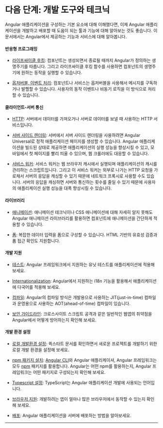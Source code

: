 <!--
# Next steps: tools and techniques
-->
# 다음 단계: 개발 도구와 테크닉

<!--
Once you have understood the basic building blocks, you can begin to learn more about the features and tools that are available to help you develop and deliver Angular applications.  Angular provides a lot more features and services that are covered in this documentation.
-->
Angular 애플리케이션을 구성하는 기본 요소에 대해 이해했다면, 이제 Angular 애플리케이션을 개발하고 배포할 때 도움이 되는 툴과 기능에 대해 알아보는 것도 좋습니다. 이 문서에서는 Angular에서 제공하는 기능과 서비스에 대해 알아봅니다.

<!--
#### Responsive programming tools
-->
#### 반응형 프로그래밍

<!--
   * [Lifecycle hooks](guide/lifecycle-hooks): Tap into key moments in the lifetime of a component, from its creation to its destruction, by implementing the lifecycle hook interfaces.
-->
   * [라이프싸이클 후킹](guide/lifecycle-hooks): 컴포넌트는 생성되면서 종료될 때까지 Angular가 정의하는 생명주기를 따릅니다. 그리고 라이프싸이클 후킹 함수를 사용하면 컴포넌트의 생명주기에 원하는 동작을 실행할 수 있습니다.

<!--
   * [Observables and event processing](guide/observables): How to use observables with components and services to publish and subscribe to messages of any type, such as user-interaction events and asynchronous operation results.
-->
   * [옵저버블, 이벤트 처리](guide/observables): 컴포넌트나 서비스는 옵저버블을 사용해서 메시지를 구독하거나 발핼할 수 있습니다. 사용자의 동작 이벤트나 비동기 로직을 이 방식으로 처리할 수 있습니다.

<!--
#### Client-server interaction tools
-->
#### 클라이언트-서버 통신

<!--
  * [HTTP](guide/http): Communicate with a server to get data, save data, and invoke server-side actions with an HTTP client.
-->
  * [HTTP](guide/http): 서버에서 데이터를 가져오거나 서버로 데이터를 보낼 때 사용하는 HTTP 서비스입니다.

<!--
  * [Server-side Rendering](guide/universal): Angular Universal generates static application pages on the server through server-side rendering (SSR). This allows you to run your Angular app on the server in order to improve performance and show the first page quickly on mobile and low-powered devices, and also facilitate web crawlers.
-->
  * [서버 사이드 렌더링](guide/universal): 서버에서 서버 사이드 렌더링을 사용하려면 Angular Universal로 정적 애플리케이션 페이지를 생성할 수 있습니다. Angular 애플리케이션을 빌드된 상태로 제공하면 애플리케이션의 실행 성능을 향상시킬 수 있고, 모바일에서 첫 페이지를 빨리 띄울 수 있으며, 웹 크롤러에도 대응할 수 있습니다.

<!--
  * [Service Workers](guide/service-worker-intro): A service worker is a script that runs in the web browser and manages caching for an application. Service workers function as a network proxy. They intercept outgoing HTTP requests and can, for example, deliver a cached response if one is available. You can significantly improve the user experience by using a service worker to reduce dependency on the network.
-->
  * [서비스 워커](guide/service-worker-intro): 서비스 워커는 웹 브라우저 캐시에서 실행되며 애플리케이션의 캐시를 관리하는 스크립트입니다. 그리고 이 서비스 워커는 외부로 나가는 HTTP 요청을 가로채서 서버의 응답을 캐싱할 수 있기 때문에 네트워크 프록시로 사용할 수도 있습니다. 서버의 응답을 캐싱하면 서버와 통신하는 횟수를 줄일 수 있기 때문에 사용자의 애플리케이션 실행 성능을 대폭 향상시킬 수 있습니다.

<!--
#### Domain-specific libraries
-->
#### 라이브러리

<!--
   * [Animations](guide/animations): Animate component behavior
without deep knowledge of animation techniques or CSS with Angular's animation library.
-->
   * [애니메이션](guide/animations): 애니메이션 테크닉이나 CSS 애니메이션에 대해 자세히 알지 못해도 Angular 애니메이션 라이브러리를 활용하면 컴포넌트에 애니메이션을 간단하게 적용할 수 있습니다.

<!--
   * [Forms](guide/forms): Support complex data entry scenarios with HTML-based validation and dirty checking.
-->
   * [폼](guide/forms): 복잡한 데이터 입력을 폼으로 구성할 수 있습니다. HTML 기반의 유효성 검증과 폼 접근 확인도 지원합니다.

<!--
#### Support for the development cycle
-->
#### 개발 지원

<!--
   * [Testing Platform](guide/testing): Run unit tests on your application parts as they interact with the Angular framework.
-->
   * [테스트](guide/testing): Angular 프레임워크에서 지원하는 유닛 테스트를 애플리케이션에 적용해 보세요.

<!--
   * [Internationalization](guide/i18n):  Angular's internationalization (i18n) tools can help you make your app available in multiple languages.
-->
   * [Internationalization](guide/i18n): Angular에서 지원하는 i18n 기능을 활용해서 애플리케이션에 다국어를 적용해 보세요.

<!--
   * [Compilation](guide/aot-compiler): Angular provides just-in-time (JIT) compilation for the development environment, and ahead-of-time (AOT) compilation for the production environment.
-->
   * [컴파일](guide/aot-compiler): Angular의 컴파일 방식은 개발용으로 사용하는 JIT(just-in-time) 컴파일과 운영용으로 사용하는 AOT(ahead-of-time) 컴파일이 있습니다.

<!--
   * [Security guidelines](guide/security): Learn about Angular's built-in protections against common web-app vulnerabilities and attacks such as cross-site scripting attacks.
-->
   * [보안 가이드라인](guide/security):  크로스사이트 스크립트 공격과 같은 일반적인 웹앱의 취약점을 Angular에서 어떻게 방어하는지 확인해 보세요.

<!--
#### Setup and deployment tools
-->
#### 개발 환경 설정

<!--
   * [Setup for local development](guide/setup): Learn how to set up a new project for development with QuickStart.
-->
   * [로컬 개발환경 설정](guide/setup): 퀵스타트 문서를 확인하면서 새로운 프로젝트를 개발하기 위한 로컬 개발 환경을 설정해 보세요.

<!--
   * [Installation](guide/npm-packages): The [Angular CLI](https://cli.angular.io/), Angular applications, and Angular itself depend on features and functionality provided by libraries that are available as [npm](https://docs.npmjs.com/) packages.
-->
   * [npm 패키지 설치](guide/npm-packages): [Angular CLI](https://cli.angular.io/)와 Angular 애플리케이셔, Angular 프레임워크는 모두 [npm](https://docs.npmjs.com/) 패키지를 활용합니다. Angular는 어떤 npm를 활용하는지, Angular 프레임워크는 어떤 패키지로 구성되는지 확인해 보세요.

<!--
   * [Typescript Configuration](guide/typescript-configuration): TypeScript is the primary language for Angular application development.
-->
   * [Typescript 설정](guide/typescript-configuration): TypeScript는 Angular 애플리케이션 개발에 사용되는 언어입니다.

<!--
   * [Browser support](guide/browser-support): Learn how to make your apps compatible across a wide range of browsers.
-->
   * [브라우저 지원](guide/browser-support): 개발하려는 앱이 얼마나 많은 브라우저에서 동작할 수 있는지 확인해 보세요.

<!--
   * [Deployment](guide/deployment): Learn techniques for deploying your Angular application to a remote server.
-->
   * [배포](guide/deployment): Angular 애플리케이션을 서버에 배포하는 방법을 알아보세요.

<hr/>

